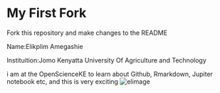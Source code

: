 # My First Fork
Fork this repository and make changes to the README

Name:Elikplim Amegashie

Instituition:Jomo Kenyatta University Of Agriculture and Technology

i am at the OpenScienceKE to learn about Github, Rmarkdown, Jupiter notebook etc, and this is very exciting
![elimage](https://i2.wp.com/earthtalk.org/wp-content/uploads/USWASH-00036.jpg?resize=400%2C267&ssl=1)

